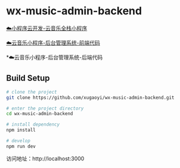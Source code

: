 # wx-music-admin-backend

  [☁️小程序云开发-云音乐全栈小程序](https://github.com/xugaoyi/wx-music)

  [☁️云音乐小程序-后台管理系统-前端代码](https://github.com/xugaoyi/wx-music-admin-frontend)

 \*☁️云音乐小程序-后台管理系统-后端代码





## Build Setup


```bash
# clone the project
git clone https://github.com/xugaoyi/wx-music-admin-backend.git

# enter the project directory
cd wx-music-admin-backend

# install dependency
npm install

# develop
npm run dev
```

 访问地址：http://localhost:3000


